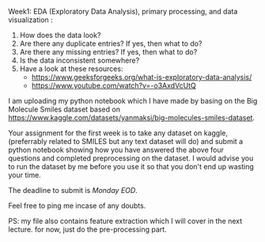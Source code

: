 Week1: EDA (Exploratory Data Analysis), primary processing, and data visualization :

1. How does the data look?
2. Are there any duplicate entries? If yes, then what to do?
3. Are there any missing entries? If yes, then what to do?
4. Is the data inconsistent somewhere?
5. Have a look at these resources:
   - https://www.geeksforgeeks.org/what-is-exploratory-data-analysis/
   - https://www.youtube.com/watch?v=-o3AxdVcUtQ

I am uploading my python notebook which I have made by basing on the Big Molecule Smiles dataset based on https://www.kaggle.com/datasets/yanmaksi/big-molecules-smiles-dataset.

Your assignment for the first week is to take any dataset on kaggle, (preferrably related to SMILES but any text dataset will do) and submit a python notebook showing how you have answered the above four questions and completed preprocessing on the dataset. I would advise you to run the dataset by me before you use it so that you don't end up wasting your time. 

The deadline to submit is *Monday EOD*.

Feel free to ping me incase of any doubts.

PS: my file also contains feature extraction which I will cover in the next lecture. for now, just do the pre-processing part.
